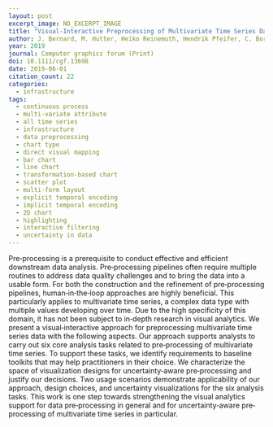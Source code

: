 ```yaml
---
layout: post
excerpt_image: NO_EXCERPT_IMAGE
title: "Visual‐Interactive Preprocessing of Multivariate Time Series Data"
author: J. Bernard, M. Hutter, Heiko Reinemuth, Hendrik Pfeifer, C. Bors & J. Kohlhammer
year: 2019
journal: Computer graphics forum (Print)
doi: 10.1111/cgf.13698
date: 2019-06-01
citation_count: 22
categories:
  - infrastructure
tags:
  - continuous process
  - multi-variate attribute
  - all time series
  - infrastructure
  - data preprocessing
  - chart type
  - direct visual mapping
  - bar chart
  - line chart
  - transformation-based chart
  - scatter plot
  - multi-form layout
  - explicit temporal encoding
  - implicit temporal encoding
  - 2D chart
  - highlighting
  - interactive filtering
  - uncertainty in data
---
```

Pre‐processing is a prerequisite to conduct effective and efficient downstream data analysis. Pre‐processing pipelines often require multiple routines to address data quality challenges and to bring the data into a usable form. For both the construction and the refinement of pre‐processing pipelines, human‐in‐the‐loop approaches are highly beneficial. This particularly applies to multivariate time series, a complex data type with multiple values developing over time. Due to the high specificity of this domain, it has not been subject to in‐depth research in visual analytics. We present a visual‐interactive approach for preprocessing multivariate time series data with the following aspects. Our approach supports analysts to carry out six core analysis tasks related to pre‐processing of multivariate time series. To support these tasks, we identify requirements to baseline toolkits that may help practitioners in their choice. We characterize the space of visualization designs for uncertainty‐aware pre‐processing and justify our decisions. Two usage scenarios demonstrate applicability of our approach, design choices, and uncertainty visualizations for the six analysis tasks. This work is one step towards strengthening the visual analytics support for data pre‐processing in general and for uncertainty‐aware pre‐processing of multivariate time series in particular.

